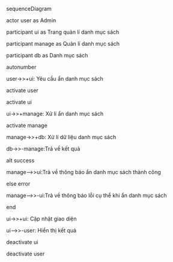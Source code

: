 sequenceDiagram

actor user as Admin

participant ui as Trang quản lí danh mục sách

participant manage as Quản lí danh mục sách

participant db as Danh mục sách

autonumber





user->>+ui: Yêu cầu ẩn danh mục sách

activate user

activate ui

ui->>+manage: Xử lí ẩn danh mục sách

activate manage

manage->>+db: Xử lí dữ liệu danh mục sách

db->>-manage:Trả về kết quả

alt success

  manage-->>ui:Trả về thông báo ẩn danh mục sách thành công

else error

  manage-->>-ui:Trả về thông báo lỗi cụ thể khi ẩn danh mục sách 

end

ui->>+ui: Cập nhật giao diện

ui-->>-user: Hiển thị kết quả

deactivate ui

deactivate user



